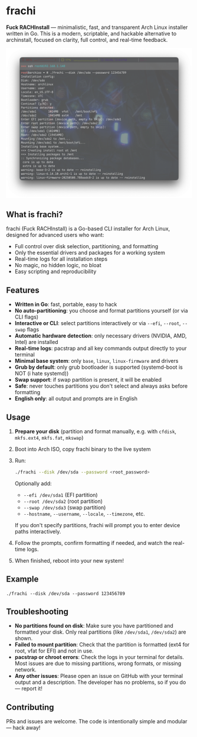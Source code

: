 # frachi

**Fuck RACHInstall** — minimalistic, fast, and transparent Arch Linux installer written in Go. This is a modern, scriptable, and hackable alternative to archinstall, focused on clarity, full control, and real-time feedback.

![screenshot](img/screen.png)

## What is frachi?
frachi (Fuck RACHInstall) is a Go-based CLI installer for Arch Linux, designed for advanced users who want:
- Full control over disk selection, partitioning, and formatting
- Only the essential drivers and packages for a working system
- Real-time logs for all installation steps
- No magic, no hidden logic, no bloat
- Easy scripting and reproducibility

## Features
- **Written in Go**: fast, portable, easy to hack
- **No auto-partitioning**: you choose and format partitions yourself (or via CLI flags)
- **Interactive or CLI**: select partitions interactively or via `--efi`, `--root`, `--swap` flags
- **Automatic hardware detection**: only necessary drivers (NVIDIA, AMD, Intel) are installed
- **Real-time logs**: pacstrap and all key commands output directly to your terminal
- **Minimal base system**: only `base`, `linux`, `linux-firmware` and drivers
- **Grub by default**: only grub bootloader is supported (systemd-boot is NOT (i hate systemd))
- **Swap support**: if swap partition is present, it will be enabled
- **Safe**: never touches partitions you don't select and always asks before formatting
- **English only**: all output and prompts are in English

## Usage
1. **Prepare your disk** (partition and format manually, e.g. with `cfdisk`, `mkfs.ext4`, `mkfs.fat`, `mkswap`)
2. Boot into Arch ISO, copy frachi binary to the live system
3. Run:
   ```sh
   ./frachi --disk /dev/sda --password <root_password>
   ```
   Optionally add:
   - `--efi /dev/sda1` (EFI partition)
   - `--root /dev/sda2` (root partition)
   - `--swap /dev/sda3` (swap partition)
   - `--hostname`, `--username`, `--locale`, `--timezone`, etc.

   If you don't specify partitions, frachi will prompt you to enter device paths interactively.

4. Follow the prompts, confirm formatting if needed, and watch the real-time logs.
5. When finished, reboot into your new system!

## Example
```
./frachi --disk /dev/sda --password 123456789
```

## Troubleshooting
- **No partitions found on disk**: Make sure you have partitioned and formatted your disk. Only real partitions (like `/dev/sda1`, `/dev/sda2`) are shown.
- **Failed to mount partition**: Check that the partition is formatted (ext4 for root, vfat for EFI) and not in use.
- **pacstrap or chroot errors**: Check the logs in your terminal for details. Most issues are due to missing partitions, wrong formats, or missing network.
- **Any other issues**: Please open an issue on GitHub with your terminal output and a description. The developer has no problems, so if you do — report it!

## Contributing
PRs and issues are welcome. The code is intentionally simple and modular — hack away!